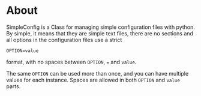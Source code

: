 # About

SimpleConfig is a Class for managing simple configuration files with
python. By simple, it means that they are simple text files, there are
no sections and all options in the configuration files use a strict

```
OPTION=value
```

format, with no spaces between `OPTION`, `=` and `value`.

The same `OPTION` can be used more than once, and you can have multiple
values for each instance. Spaces are allowed in both `OPTION` and
`value` parts.
